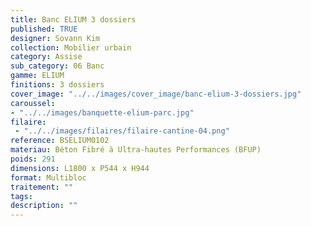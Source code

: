 ```yaml
---
title: Banc ELIUM 3 dossiers 
published: TRUE
designer: Sovann Kim
collection: Mobilier urbain
category: Assise
sub_category: 06 Banc
gamme: ELIUM
finitions: 3 dossiers
cover_image: "../../images/cover_image/banc-elium-3-dossiers.jpg"
caroussel: 
- "../../images/banquette-elium-parc.jpg"
filaire: 
 - "../../images/filaires/filaire-cantine-04.png"
reference: BSELIUM0102
materiau: Béton Fibré à Ultra-hautes Performances (BFUP)
poids: 291
dimensions: L1800 x P544 x H944
format: Multibloc
traitement: ""
tags: 
description: ""
---
```

